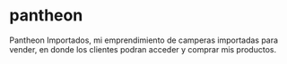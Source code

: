 # pantheon
Pantheon Importados, mi emprendimiento de camperas importadas para vender, en donde los clientes podran acceder y comprar mis productos.
